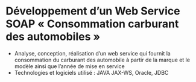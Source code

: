 # Développement d’un Web Service SOAP « Consommation carburant des automobiles »
-	Analyse, conception, réalisation d’un web service qui fournit la consommation du carburant des automobile à partir de la marque et le modèle ainsi que l’année de mise en service
-	Technologies et logiciels utilisé : JAVA JAX-WS, Oracle, JDBC
